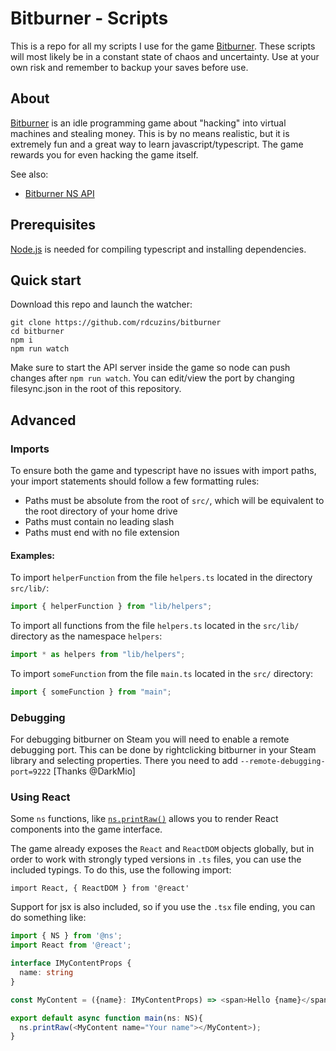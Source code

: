 # Bitburner - Scripts

This is a repo for all my scripts I use for the game [Bitburner](https://bitburner-official.github.io/).
These scripts will most likely be in a constant state of chaos and uncertainty. Use at your own risk and remember
to backup your saves before use.

## About

[Bitburner](https://bitburner-official.github.io/) is an idle programming game about "hacking" into virtual machines and stealing money. This is
by no means realistic, but it is extremely fun and a great way to learn javascript/typescript. The game rewards you for even
hacking the game itself.

See also:
- [Bitburner NS API](https://github.com/bitburner-official/bitburner-src/blob/dev/markdown/bitburner.ns.md)

## Prerequisites

[Node.js](https://nodejs.org/en/download/) is needed for compiling typescript and installing dependencies.

## Quick start

Download this repo and launch the watcher:
```
git clone https://github.com/rdcuzins/bitburner
cd bitburner
npm i
npm run watch
```

Make sure to start the API server inside the game so node can push changes after `npm run watch`.
You can edit/view the port by changing filesync.json in the root of this repository.

## Advanced
### Imports

To ensure both the game and typescript have no issues with import paths, your import statements should follow a few formatting rules:

- Paths must be absolute from the root of `src/`, which will be equivalent to the root directory of your home drive
- Paths must contain no leading slash
- Paths must end with no file extension

#### Examples:

To import `helperFunction` from the file `helpers.ts` located in the directory `src/lib/`:

```js
import { helperFunction } from "lib/helpers";
```

To import all functions from the file `helpers.ts` located in the `src/lib/` directory as the namespace `helpers`:

```js
import * as helpers from "lib/helpers";
```

To import `someFunction` from the file `main.ts` located in the `src/` directory:

```js
import { someFunction } from "main";
```

### Debugging

For debugging bitburner on Steam you will need to enable a remote debugging port. This can be done by rightclicking bitburner in your Steam library and selecting properties. There you need to add `--remote-debugging-port=9222` [Thanks @DarkMio]

### Using React
Some `ns` functions, like [`ns.printRaw()`](https://github.com/bitburner-official/bitburner-src/blob/dev/markdown/bitburner.ns.printraw.md) allows you to render React components into the game interface. 

The game already exposes the `React` and `ReactDOM` objects globally, but in order to work with strongly typed versions in `.ts` files, you can use the included typings. To do this, use the following import:

`import React, { ReactDOM } from '@react'`

Support for jsx is also included, so if you use the `.tsx` file ending, you can do something like:

```ts
import { NS } from '@ns';
import React from '@react';

interface IMyContentProps {
  name: string
}

const MyContent = ({name}: IMyContentProps) => <span>Hello {name}</span>;

export default async function main(ns: NS){
  ns.printRaw(<MyContent name="Your name"></MyContent>);
}
```
